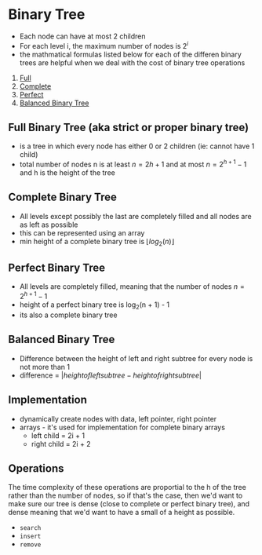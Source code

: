 # Binary Tree
- Each node can have at most 2 children
- For each level i, the maximum number of nodes is $2^i$
- the mathmatical formulas listed below for each of the differen binary trees are helpful when we deal with the cost of binary tree operations

1. [Full](#01)
2. [Complete](#02)
3. [Perfect](#03)
4. [Balanced Binary Tree](#04)

## Full Binary Tree (aka strict or proper binary tree)
- is a tree in which every node has either 0 or 2 children (ie: cannot have 1 child)
- total number of nodes n is at least $n = 2h + 1$ and at most $n = 2^{h+1}-1$ and h is the height of the tree

## Complete Binary Tree
- All levels except possibly the last are completely filled and all nodes are as left as possible
- this can be represented using an array
- min height of a complete binary tree is $\left \lfloor log{_2}(n)  \right \rfloor$ 

## Perfect Binary Tree
- All levels are completely filled, meaning that the number of nodes $n = 2^{h+1}-1$
- height of a perfect binary tree is log<sub>2</sub>(n + 1) - 1
- its also a complete binary tree

## Balanced Binary Tree
- Difference between the height of left and right subtree for every node is not more than 1
- difference = $|height of left subtree - height of right subtree|$

## Implementation
- dynamically create nodes with data, left pointer, right pointer
- arrays - it's used for implementation for complete binary arrays
  - left child = 2i + 1
  - right child = 2i + 2 

## Operations
The time complexity of these operations are proportial to the h of the tree rather than the number of nodes, so if that's the case, then we'd want to make sure our tree is dense (close to complete or perfect binary tree), and dense meaning that we'd want to have a small of a height as possible. 
- `search`
- `insert`
- `remove`